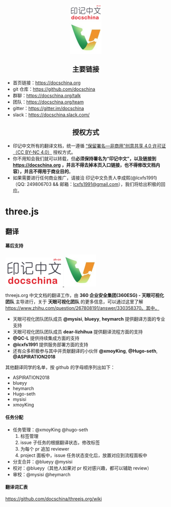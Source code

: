 <div align="center">
  <a href="https://docschina.org">
    <img width="100" src="site.png">
  </a>
  <br>
  <a href="http://falcon.360es.cn">
    <img width="100" src="skyeye.jpeg">
  </a>
</div>

<h2 align="center">主要链接</h2>

* 首页链接：https://docschina.org
* git 仓库：https://github.com/docschina
* 群聊：https://docschina.org/talk
* 团队：https://docschina.org/team
* gitter：https://gitter.im/docschina
* slack：https://docschina.slack.com/

<h2 align="center">授权方式</h2>

- 印记中文所有的翻译文档，统一遵循 [“保留署名—非商用”创意共享 4.0 许可证（CC BY-NC 4.0）](https://creativecommons.org/licenses/by-nc/4.0/deed.zh) 授权方式。
- 你不用知会我们就可以转载，但**必须保持署名为“印记中文”，以及链接到 https://docschina.org ，并且不得去掉本页入口链接，也不得修改文档内容），并且不得用于商业目的**。
- 如果需要进行任何商业推广，请接洽 印记中文负责人李成熙(@lcxfs1991)（QQ: 249806703 && 邮箱：lcxfs1991@gmail.com），我们将给出积极的回应。


three.js
========

## 翻译 ##

#### 幕后支持
<a href="https://docschina.org">
  <img width="180" src="site.png">
</a>
<a href="http://falcon.360es.cn">
  <img width="100" src="skyeye.jpeg">
</a>

threejs.org 中文文档的翻译工作，由 **360 企业安全集团(360ESG) - 天眼可视化团队** 主导进行，关于 **天眼可视化团队** 的更多信息，可以通过这里了解 https://www.zhihu.com/question/267808191/answer/330358370。其中，

- 天眼可视化团队团队成员 **@mysisi**, **blueyy**, **heymarch** 提供翻译方面的专业支持
- 天眼可视化团队团队成员 **dear-lizhihua** 提供翻译流程方面的支持
- **@QC-L** 提供持续集成方面的支持
- **@lcxfs1991** 提供服务部署方面的支持
- 还有众多积极参与其中并贡献翻译的小伙伴 **@xmoyKing**, **@Hugo-seth**, **@ASPIRATION2018**

其他翻译同学的名单，按 github 的字母顺序列出如下：

- ASPIRATION2018
- blueyy
- heymarch
- Hugo-seth
- mysisi
- xmoyKing

#### 任务分配

- 任务管理：@xmoyKing @hugo-seth
  1. 标签管理
  2. issue 子任务的根据翻译状态，修改标签
  3. 为每个 pr 追加 reviewer
  4. project 面板中，issue 任务状态变化后，放置对应到流程面板中
- 分支合并：@blueyy @mysisi
- 校对：@blueyy（其他人如果对 pr 校对感兴趣，都可以辅助 review）
- 审校：@mysisi @heymarch

#### 翻译词汇表
https://github.com/docschina/threejs.org/wiki
